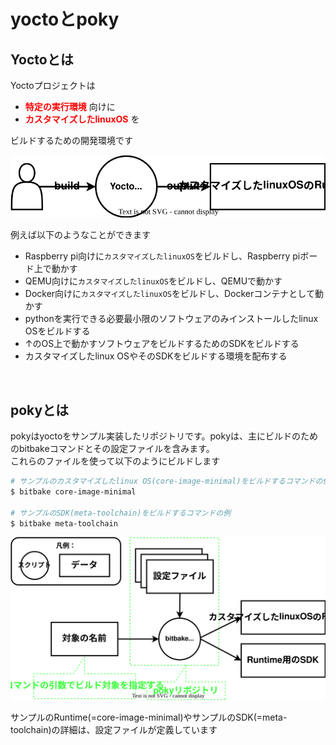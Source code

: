# yoctoとpoky

## Yoctoとは
Yoctoプロジェクトは 

* <span style="color:red">**特定の実行環境**</span> 向けに
* <span style="color:red">**カスタマイズしたlinuxOS**</span> を

ビルドするための開発環境です

![](./images/inout.drawio.svg)


例えば以下のようなことができます

* Raspberry pi向けに`カスタマイズしたlinuxOS`をビルドし、Raspberry piボード上で動かす
* QEMU向けに`カスタマイズしたlinuxOS`をビルドし、QEMUで動かす
* Docker向けに`カスタマイズしたlinuxOS`をビルドし、Dockerコンテナとして動かす
* pythonを実行できる必要最小限のソフトウェアのみインストールしたlinux OSをビルドする  
* ↑のOS上で動かすソフトウェアをビルドするためのSDKをビルドする  
* カスタマイズしたlinux OSやそのSDKをビルドする環境を配布する

</br>

## pokyとは
pokyはyoctoをサンプル実装したリポジトリです。pokyは、主にビルドのためのbitbakeコマンドとその設定ファイルを含みます。  
これらのファイルを使って以下のようにビルドします  

```bash
# サンプルのカスタマイズしたlinux OS(core-image-minimal)をビルドするコマンドの例
$ bitbake core-image-minimal

# サンプルのSDK(meta-toolchain)をビルドするコマンドの例
$ bitbake meta-toolchain
```

![](images/os-build.drawio.svg)  

サンプルのRuntime(=core-image-minimal)やサンプルのSDK(=meta-toolchain)の詳細は、設定ファイルが定義しています  

<!--

## pokyのディレクトリ構成
現時点で必要な粒度でpokyのディレクトリ構成を確認します  

![](images/poky_directory.drawio.svg)


実際にpokyのディレクトリ構成を確認してみましょう  
使用するブランチは[こちら](https://wiki.yoctoproject.org/wiki/Releases)から選んでください。ここでは{{YOCTO_BRANCH}}ブランチを選択しています  

~~~bash
$ git clone https://git.yoctoproject.org/git/poky -b {{YOCTO_BRANCH}}
$ tree -L 1
.
├── LICENSE                                                  ┐
├── LICENSE.GPL-2.0-only                                     |
├── LICENSE.MIT                                              |
├── MAINTAINERS.md                                           |
├── MEMORIAM                                                 ├  ライセンスファイル等。上のディレクトリ構成では省略しています
├── Makefile                                                 |
├── README.OE-Core.md                                        |
├── README.hardware.md -> meta-yocto-bsp/README.hardware.md  |
├── README.md -> README.poky.md                              |
├── README.poky.md -> meta-poky/README.poky.md               |
├── README.qemu.md                                           ┘
├── bitbake                                                  <- bitbakeコマンド(を提供しているディレクトリ)
├── build                                                    <- ビルド用のワーキングディレクトリ
├── contrib                                                  ┐
├── documentation                                            │
├── meta                                                     │
├── meta-poky                                                ├  設定ファイル
├── meta-selftest                                            │
├── meta-skeleton                                            │
├── meta-yocto-bsp                                           ┘
├── oe-init-build-env                                        <- ビルド環境を設定するスクリプト
└── scripts

10 directories, 12 files
~~~

ライセンスファイルやシンボリックリンク、.git等不要ファイルを削除して整理します  

~~~bash
$ tree -L 1
.
├── bitbake            <- bitbakeコマンド(を提供しているディレクトリ)
├── build              <- ビルド用のワーキングディレクトリ
├── contrib            ┐
├── meta               │
├── meta-poky          ├  設定ファイル
├── meta-selftest      │
├── meta-skeleton      │
├── meta-yocto-bsp     ┘
├── oe-init-build-env  <- ビルド環境を設定するスクリプト
└── scripts
~~~

概ね先に示した図の通りのディレクトリ構造になっていることが分かります  

-->